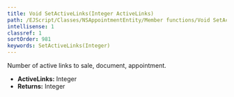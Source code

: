 ```yaml
---
title: Void SetActiveLinks(Integer ActiveLinks)
path: /EJScript/Classes/NSAppointmentEntity/Member functions/Void SetActiveLinks(Integer p_0)
intellisense: 1
classref: 1
sortOrder: 981
keywords: SetActiveLinks(Integer)
---
```



Number of active links to sale, document, appointment.



* **ActiveLinks:** Integer
* **Returns:** Integer



